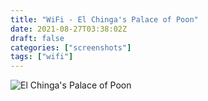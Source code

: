 ```yaml
---
title: "WiFi - El Chinga's Palace of Poon"
date: 2021-08-27T03:38:02Z
draft: false
categories: ["screenshots"]
tags: ["wifi"]
---
```


![El Chinga's Palace of Poon](/img/ss/wifipalaceofpoon.png)
